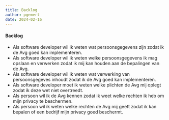 ```yaml
---
title: Backlog
author: pgemert
date: 2024-02-16
---
```


#### Backlog

- Als software developer wil ik weten wat persoonsgegevens zijn zodat ik de Avg goed kan implementeren.
- Als software developer wil ik weten welke persoonsgegevens ik mag opslaan en verwerken zodat ik mij kan houden aan de bepalingen van de Avg.
- Als software developer wil ik weten wat verwerking van persoonsgegeves inhoudt zodat ik de Avg goed kan implementeren.
- Als software developer moet ik weten welke plichten de Avg mij oplegt zodat ik deze wet niet overtreedt.
- Als persoon wil ik de Avg kennen zodat ik weet welke rechten ik heb om mijn privacy te beschermen.
- Als persoon wil ik weten welke rechten de Avg mij geeft zodat ik kan bepalen of een bedrijf mijn privacy goed beschermt.